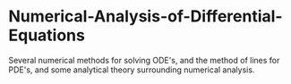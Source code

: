 # Numerical-Analysis-of-Differential-Equations
Several numerical methods for solving ODE's, and the method of lines for PDE's, and some analytical theory surrounding numerical analysis.
